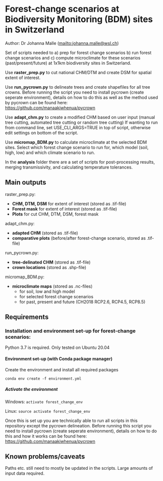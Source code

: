 # Forest-change scenarios at Biodiversity Monitoring (BDM) sites in Switzerland

Author: Dr Johanna Malle (<mailto:johanna.malle@wsl.ch>)

Set of scripts needed to a) prep for forest change scenarios b) run forest change scenarios and c) compute microclimate for these scenarios (past/present/future) at 1x1km biodiversity sites in Switzerland. 

Use **raster_prep.py** to cut national CHM/DTM and create DSM for spatial extent of interest. 

Use **run_pycrown.py** to delineate trees and create shapefiles for all tree crowns. Before running the script you need to install pycrown (create seperate environment), details on how to do this as well as the method used by pycrown can be found here:
https://github.com/manaakiwhenua/pycrown

Use **adapt_chm.py** to create a modified CHM based on user input (manual tree cutting, automated tree cutting or random tree cutting)
If wanting to run from command line, set USE_CLI_ARGS=TRUE in top of script, otherwise edit settings on bottom of the script.

Use **micromap_BDM.py** to calculate microclimate at the selected BDM sites. Select which forest change scenario to run for, which model (soil, high, low) and which climate scenario to run.

In the **analysis** folder there are a set of scripts for post-processing results, merging transmissivity, and calculating temperature tolerances. 

## Main outputs
raster_prep.py:
* **CHM, DTM, DSM** for extent of interest (stored as .tif-file)
* **Forest mask** for extent of interest (stored as .tif-file)
* **Plots** for cut CHM, DTM, DSM, forest mask

adapt_chm.py:
* **adapted CHM** (stored as .tif-file)
* **comparative plots** (before/after forest-change scenario, stored as .tif-file)

run_pycrown.py:
* **tree-delinated CHM** (stored as .tif-file)
* **crown locations** (stored as .shp-file)

micromap_BDM.py:
* **microclimate maps** (stored as .nc-files)
  * for soil, low and high model
  * for selected forest change scenarios
  * for past, present and future (CH2018 RCP2.6, RCP4.5, RCP8.5)

## Requirements


### Installation and environment set-up for forest-change scenarios:
Python 3.7 is required.
Only tested on Ubuntu 20.04

#### Environment set-up (with Conda package manager)
Create the environment and install all required packages

`conda env create -f environment.yml`

##### Activate the environment

Windows: `activate forest_change_env`

Linux: `source activate forest_change_env`

Once this is set up you are technically able to run all scripts in this repository except the pycrown delineation. Before running this script you need to install pycrown (create seperate environment), details on how to do this and how it works can be found here:
https://github.com/manaakiwhenua/pycrown


## Known problems/caveats

Paths etc. still need to mostly be updated in the scripts. Large amounts of input data required.

